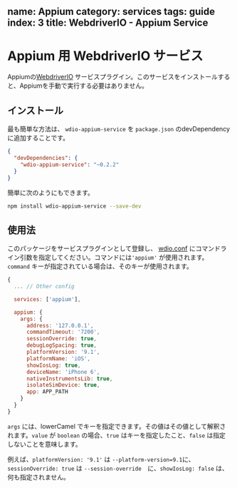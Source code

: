 name: Appium
category: services
tags: guide
index: 3
title: WebdriverIO - Appium Service
---

Appium 用 WebdriverIO サービス
===============================

Appiumの[WebdriverIO](http://webdriver.io/) サービスプラグイン。このサービスをインストールすると、Appiumを手動で実行する必要はありません。

## インストール

最も簡単な方法は、 `wdio-appium-service` を `package.json` のdevDependency に追加することです。

```json
{
  "devDependencies": {
    "wdio-appium-service": "~0.2.2"
  }
}
```

簡単に次のようにもできます。

```bash
npm install wdio-appium-service --save-dev
```

## 使用法

このパッケージをサービスプラグインとして登録し、 [wdio.conf](http://webdriver.io/guide/getstarted/configuration.html) にコマンドライン引数を指定してください。コマンドには`'appium'` が使用されます。 `command` キーが指定されている場合は、そのキーが使用されます。

```javascript
{
  ... // Other config

  services: ['appium'],

  appium: {
    args: {
      address: '127.0.0.1',
      commandTimeout: '7200',
      sessionOverride: true,
      debugLogSpacing: true,
      platformVersion: '9.1',
      platformName: 'iOS',
      showIosLog: true,
      deviceName: 'iPhone 6',
      nativeInstrumentsLib: true,
      isolateSimDevice: true,
      app: APP_PATH
    }
  }
}
```

`args` には、lowerCamel でキーを指定できます。その値はその値として解釈されます。`value` が `boolean` の場合、`true` はキーを指定したこと、`false` は指定しないことを意味します。

例えば、`platformVersion: '9.1'` は `--platform-version=9.1`に、`sessionOverride: true` は `--session-override`　に、`showIosLog: false` は、何も指定されません。
